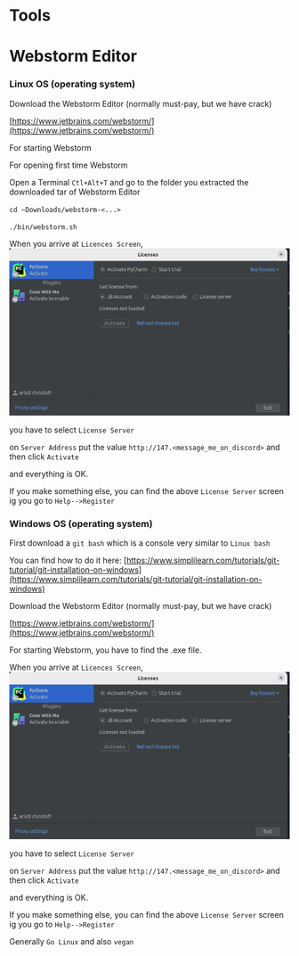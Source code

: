 # Tools

# Webstorm Editor

### Linux OS (operating system)


Download the Webstorm Editor (normally must-pay, but we have crack)

[https://www.jetbrains.com/webstorm/](https://www.jetbrains.com/webstorm/)

For starting Webstorm

For opening first time Webstorm

Open a Terminal `Ctl+Alt+T` and go to the folder you extracted the
downloaded tar of Webstorm Editor

``cd ~Downloads/webstorm-<...> ``

``./bin/webstorm.sh``

When you arrive at `Licences Screen`,
<img height="300" width="600" src="./assets/images/webstorm-licence.png" />

you have to select `License Server`

on `Server Address` put the value `http://147.<message_me_on_discord>` and then
click `Activate`

and everything is OK.

If you make something else, you can find the above `License Server` screen
ig you go to `Help-->Register`




### Windows OS (operating system)

First download a `git bash` which is a console very similar to `Linux bash`

You can find how to do it here: [https://www.simplilearn.com/tutorials/git-tutorial/git-installation-on-windows](https://www.simplilearn.com/tutorials/git-tutorial/git-installation-on-windows)



Download the Webstorm Editor (normally must-pay, but we have crack)

[https://www.jetbrains.com/webstorm/](https://www.jetbrains.com/webstorm/)

For starting Webstorm, you have to find the .exe file.

When you arrive at `Licences Screen`,
<img height="300" width="600" src="./assets/images/webstorm-licence.png" />

you have to select `License Server`

on `Server Address` put the value `http://147.<message_me_on_discord>` and then
click `Activate`

and everything is OK.

If you make something else, you can find the above `License Server` screen
ig you go to `Help-->Register`

Generally `Go Linux` and also `vegan`
